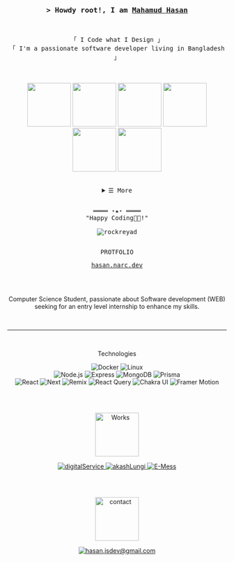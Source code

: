 <!-- Intro  -->
<h3 align="center">
        <samp>&gt; Howdy root!, I am
          <b><a target="_blank" href="https://hasan.narc.dev/">Mahamud Hasan</a></b>
        </samp>
</h3>
<br>

<p align="center">
        <!-- Organization  -->
        <samp>
                「 I Code what I Design 」
                <br>
                「 I'm a passionate software developer living in Bangladesh 」
                <br>
                <br>
        </samp>
        <!-- Use Stack Logos -->
       <br>
<br>

  <img src="https://media3.giphy.com/media/ln7z2eWriiQAllfVcn/200w.webp" width="100">
  <img src="https://media.giphy.com/media/fsEaZldNC8A1PJ3mwp/giphy.gif" width="100">
    <img src="https://media.giphy.com/media/XAxylRMCdpbEWUAvr8/giphy.gif" width="100">
  <img src="https://i.giphy.com/media/eNAsjO55tPbgaor7ma/200w.webp" width="100">
  <img src="https://i.giphy.com/media/KzJkzjggfGN5Py6nkT/200.webp" width="100">
  <img src="https://i.giphy.com/media/IdyAQJVN2kVPNUrojM/200.webp" width="100">
<br>
</p>

 <br>
<!-- Details Section-->
<details align="center">
    <summary> <samp>&#9776; More</samp></summary>
    <p align="center">
        <br>
        <!-- Social Links -->
        <p>Find me on</p>
        <!-- Gmail -->
        <a href="mailto:hasan.jsdev@gmail.com" target="_blank"><img alt="Gmail"
                src="https://img.shields.io/badge/-Gmail-EA4335?style=flat-square&logo=Gmail&logoColor=white">
        </a>
        <!-- Instagram -->
        <a href="https://www.instagram.com/rockreyad/" target="_blank"><img alt="Instagram"
                src="https://img.shields.io/badge/-Instagram-E4405F?style=flat-square&logo=Instagram&logoColor=white">
        </a>
          <!-- Twitter -->
        <a href="https://www.twitter.com/rockreyad/" target="_blank"><img alt="Twitter"
                src="https://img.shields.io/badge/-Twitter-blue?style=flat-square&logo=Twitter&logoColor=white](https://img.shields.io/badge/-Twitter-blue?style=flat-square&logo=Twitter&logoColor=white">
        </a>
        <!-- Linkedin -->
        <a href="https://www.linkedin.com/in/rockreyad/" target="_blank"><img alt="Linkedin"
                src="https://img.shields.io/badge/-Linkedin-0A66C2?style=flat-square&logo=Linkedin&logoColor=white">
        </a>
        <!-- Youtube -->
        <a href="https://www.youtube.com/c/rockreyad/videos" target="_blank"><img alt="Youtube"
                src="https://img.shields.io/badge/-Youtube-FF0000?style=flat-square&logo=Youtube&logoColor=white">
        </a>
    </p>
</details>
<br>

<!-- Portfolio Section -->
<samp >
    <p align="center">
        ════ ⋆★⋆ ════
        <br>
        "Happy Coding👨‍💻!"
      <br>
      <br>
      <img src="https://komarev.com/ghpvc/?username=rockreyad&label=Profile%20views&color=0eb493&style=flat-square" alt="rockreyad" />
      <br>
      <br>
  <p align="center"> PROTFOLIO</p>
  <p align="center"> <a href="https://hasan.narc.dev" target="blank">hasan.narc.dev</a></p>
    </p>
    <br>
</samp>

<!-- Objectives -->
<smap>
    <br>
  <p align='center'>
    Computer Science Student, passionate about Software development (WEB)
    <br>
    seeking for an entry level internship to enhance my skills.
  </p>
    <br>
  </smap>
  
<hr>

<!-- Technologies -->
<smap align="center">
    <br>
  <p align="center"> Technologies</p>
  <p align="center">
  <img alt="Docker"
                src="https://img.shields.io/badge/-Docker-000?&logo=Docker">
  </img>
      <img alt="Linux"
                src="https://img.shields.io/badge/-Linux-000?&logo=Linux">
  <br>
  <img alt="Node.js"
                src="https://img.shields.io/badge/-Node.js-000?&logo=node.js">
            <img alt="Express"
                src="https://img.shields.io/badge/-Expresss-000?&logo=Express"/>
           <img alt="MongoDB"
                src="https://img.shields.io/badge/-MongoDB-000?&logo=MongoDB"/>
             <img alt="Prisma"
                src="https://img.shields.io/badge/-Prisma-000?&logo=Prisma"/>
  <br>
        <img alt="React"
                src="https://img.shields.io/badge/-React-000?&logo=React"/>
  <img alt="Next"
                src="https://img.shields.io/badge/-Next-000?&logo=Next.js"/>
          <img alt="Remix"
                src="https://img.shields.io/badge/-Remix-000?&logo=Remix"/>
            <img alt="React Query"
                src="https://img.shields.io/badge/-React%20Query-000?&logo=Reactquery"/>
              <img alt="Chakra UI"
                src="https://img.shields.io/badge/-Chakra%20Ui-000?&logo=Chakraui"/>
                <img alt="Framer Motion"
                src="https://img.shields.io/badge/-Framer%20Motion-000?&logo=Framer"/>
      
  <br>
  </p>
    <br>
</smap>

<!-- Projects -->
<smap align="center">
  <br>
 <p align="center"> <img alt="Works" src="https://media.giphy.com/media/TmPb7vBn0bdJ9TMEhi/giphy.gif" width="100"></p>
  <p align="center">
    <!-- project 1 -->
    <a href="https://github.com/rockreyad/digitalService" target="_blank">
       <img alt="digitalService" src="https://img.shields.io/badge/-📝%20Digital%20Service%20Portal-000">
    </a>
    <!-- project 2 -->
    <a href="https://akashlungi.com" target="_blank">
       <img alt="akashLungi" src="https://img.shields.io/badge/-🛒%20Fashion%20E%E2%80%93commerce%20build%20Remix-000">
     </a>
    <!-- project 3 -->
    <a href="https://github.com/rockreyad/e-mess-backend" target="_blank">
       <img alt="E-Mess" src="https://img.shields.io/badge/-🏢%20E%E2%80%93Mess%20Management%20Back%E2%80%93End-000">
     </a>
    </p>
  <br>
  </smap>
 
<!--  Footer -->
<smap align="center">
  <br>
  <p align="center">
   <img alt="contact" src="https://media.giphy.com/media/oBl4FKDaXx6xQrW4cv/giphy.gif" width="100">
    </p>
  <p align="center">
    <!-- Contact Email -->
        <a href="mailto:hasan.jsdev@gmail.com" target="_blank"><img alt="hasan.jsdev@gmail.com"
                src="https://img.shields.io/badge/-hasan.jsdev@gmail.com-EA4335?style=flat-square&logo=Gmail&logoColor=white">
        </a>
  </p>
</smap>

